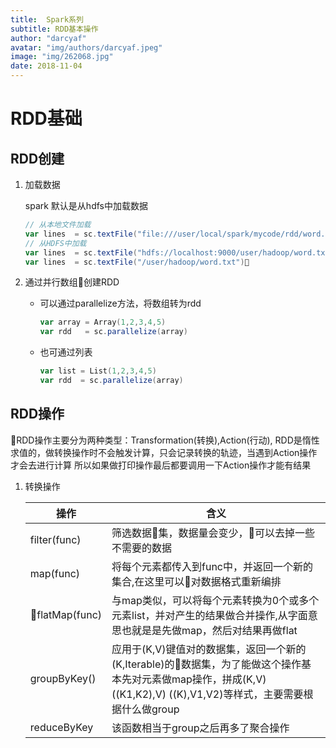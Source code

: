 ```yaml
---
title:  Spark系列
subtitle: RDD基本操作
author: "darcyaf"
avatar: "img/authors/darcyaf.jpeg"
image: "img/262068.jpg"
date: 2018-11-04
---
```

# RDD基础

## RDD创建

1. 加载数据

    spark 默认是从hdfs中加载数据
    ```scala
    // 从本地文件加载
    var lines  = sc.textFile("file:///user/local/spark/mycode/rdd/word.txt") 
    // 从HDFS中加载
    var lines  = sc.textFile("hdfs://localhost:9000/user/hadoop/word.txt")
    var lines  = sc.textFile("/user/hadoop/word.txt")
    ```

2. 通过并行数组创建RDD

    - 可以通过parallelize方法，将数组转为rdd
        ``` scala
        var array = Array(1,2,3,4,5)
        var rdd   = sc.parallelize(array)
        ```
    - 也可通过列表
        ```scala
        var list = List(1,2,3,4,5)
        var rdd  = sc.parallelize(array)
        ```

## RDD操作

RDD操作主要分为两种类型：Transformation(转换),Action(行动),
RDD是惰性求值的，做转换操作时不会触发计算，只会记录转换的轨迹，当遇到Action操作才会去进行计算
所以如果做打印操作最后都要调用一下Action操作才能有结果

1. 转换操作

    | 操作 | 含义 |
    | --   |  --|
    | filter(func)|筛选数据集，数据量会变少，可以去掉一些不需要的数据|
    | map(func)| 将每个元素都传入到func中，并返回一个新的集合,在这里可以对数据格式重新编排|
    |flatMap(func)|与map类似，可以将每个元素转换为0个或多个元素list，并对产生的结果做合并操作,从字面意思也就是是先做map，然后对结果再做flat|
    |groupByKey()| 应用于(K,V)键值对的数据集，返回一个新的(K,Iterable)的数据集，为了能做这个操作基本先对元素做map操作，拼成(K,V) ((K1,K2),V) ((K),V1,V2)等样式，主要需要根据什么做group|
    |reduceByKey|该函数相当于group之后再多了聚合操作|